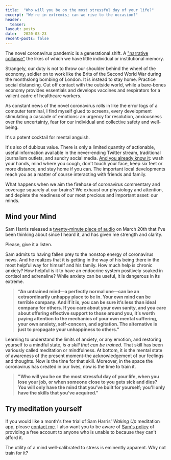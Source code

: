 ```yaml
---
title:  "Who will you be on the most stressful day of your life?"
excerpt: "We're in extremis; can we rise to the occasion?"
header:
  teaser: 
layout: posts
date:   2020-03-23
recent-posts: false
---
```

The novel coronavirus pandemic is a generational shift. A ["narrative collapse"](https://www.ribbonfarm.com/2020/03/09/plot-economics/) the likes of which we have little individual or institutional memory.

Strangely, our duty is not to throw our shoulder behind the wheel of the economy, soldier on to work like the Brits of the Second World War during the monthslong bombing of London. It is instead to stay home. Practice social distancing. Cut off contact with the outside world, while a bare-bones economy provides essentials and develops vaccines and respirators for a valient cadre of healthcare workers.

As constant news of the novel coronavirus rolls in like the error logs of a computer terminal, I find myself glued to screens, every development stimulating a cascade of emotions: an urgency for resolution, anxiousness over the uncertainty, fear for our individual and collective safety and well-being.

It's a potent cocktail for mental anguish.

It's also of dubious value. There is only a limited quantity of actionable, useful information available in the never-ending Twitter stream, traditional journalism outlets, and sundry social media. [And you already know it](https://www.google.com/search?q=coronavirus+tips&fbx=dothefive): wash your hands, mind where you cough, don't touch your face, keep six feet or more distance, and stay home if you can. The important local developments reach you as a matter of course interacting with friends and family.

What happens when we aim the firehose of coronavirus commentary and coverage squarely at our brains? We exhaust our physiology and attention, and deplete the readiness of our most precious and important asset: our minds.

## Mind your Mind

Sam Harris released a [twenty-minute piece of audio](https://samharris.org/podcasts/193-meditation-emergency/) on March 20th that I've been thinking about since I heard it, and has given me strength and clarity.

Please, give it a listen.

Sam admits to having fallen prey to the nonstop energy of coronavirus news. And he realizes that it is getting in the way of his being there in the most helpful way for himself and his family. How much help is chronic anxiety? How helpful is it to have an endocrine system positively soaked in cortisol and adrenaline? While anxiety can be useful, it is dangerous in its extreme.

> **“An untrained mind—a perfectly normal one—can be an extraordinarily unhappy place to be in. Your own mind can be terrible company. And if it is, you can be sure it’s less than ideal company for others. If you care about your own sanity, and you care about offering effective support to those around you, it’s worth paying attention to the mechanics of your own mental suffering, your own anxiety, self-concern, and agitation. The alternative is just to propagate your unhappiness to others.”**

Learning to understand the limits of anxiety, or any emotion, and restoring yourself to a mindful state, *is a skill that can be trained*. That skill has been variously called meditation or mindfulness. At bottom, it is the mental state of awareness of the present moment-the acknowledgement of our feelings and thoughts. Now is the time for that skill. Moreover, in the space the coronavirus has created in our lives, now is the time to train it.

> **"Who will you be on the most stressful day of your life, when you lose your job, or when someone close to you gets sick and dies? You will only have the mind that you’ve built for yourself; you’ll only have the skills that you’ve acquired."**

## Try meditation yourself

If you would like a month's free trial of Sam Harris' *Waking Up* meditation app, please [contact me](/about/#contact). I also want you to be aware of [Sam's policy](https://help.wakingup.com/article/54-how-much-does-the-waking-up-course-cost) of providing a free account to anyone who is unable to because they can't afford it.

The utility of a mind well-calibrated to stress is eminently apparent. Why not train for it?
